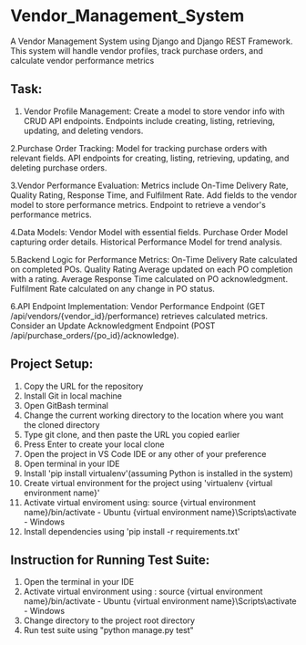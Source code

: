 # Vendor_Management_System

A Vendor Management System using Django and Django REST Framework. This
system will handle vendor profiles, track purchase orders, and calculate vendor performance
metrics

## Task:

1. Vendor Profile Management:
  Create a model to store vendor info with CRUD API endpoints.
  Endpoints include creating, listing, retrieving, updating, and deleting vendors.

2.Purchase Order Tracking:
  Model for tracking purchase orders with relevant fields.
  API endpoints for creating, listing, retrieving, updating, and deleting purchase orders.
  
3.Vendor Performance Evaluation:
  Metrics include On-Time Delivery Rate, Quality Rating, Response Time, and Fulfilment Rate.
  Add fields to the vendor model to store performance metrics.
  Endpoint to retrieve a vendor's performance metrics.
  
4.Data Models:
  Vendor Model with essential fields.
  Purchase Order Model capturing order details.
  Historical Performance Model for trend analysis.
  
5.Backend Logic for Performance Metrics:
  On-Time Delivery Rate calculated on completed POs.
  Quality Rating Average updated on each PO completion with a rating.
  Average Response Time calculated on PO acknowledgment.
  Fulfilment Rate calculated on any change in PO status.
  
6.API Endpoint Implementation:
  Vendor Performance Endpoint (GET /api/vendors/{vendor_id}/performance) retrieves calculated metrics.
  Consider an Update Acknowledgment Endpoint (POST /api/purchase_orders/{po_id}/acknowledge).

## Project Setup:

1. Copy the URL for the repository
2. Install Git in local machine
3. Open GitBash terminal
4. Change the current working directory to the location where you want the cloned directory
5. Type git clone, and then paste the URL you copied earlier
6. Press Enter to create your local clone
7. Open the project in VS Code IDE or any other of your preference
8. Open terminal in your IDE
9. Install 'pip install virtualenv'(assuming Python is installed in the system)
10. Create virtual environment for the project using 'virtualenv {virtual environment name}'
11. Activate virtual enviroment using:
    source {virtual environment name}/bin/activate	- Ubuntu
    {virtual environment name}\Scripts\activate	- Windows
12. Install dependencies using 'pip install -r requirements.txt'

## Instruction for Running Test Suite:
1. Open the terminal in your IDE
2. Activate virtual environment using :
   source {virtual environment name}/bin/activate	- Ubuntu
    {virtual environment name}\Scripts\activate	- Windows
4. Change directory to the project root directory
5. Run test suite using "python manage.py test"
